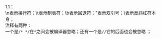 1.1：   
\n表示换行符；\t表示制表符；\b表示回退符；\"表示双引号；\\表示反斜杠符本身；  
注释有两种：  
一个是`/* */`在`*`之间会被编译器忽略；还有一个是`//`它的后面也会被忽略 ；  
